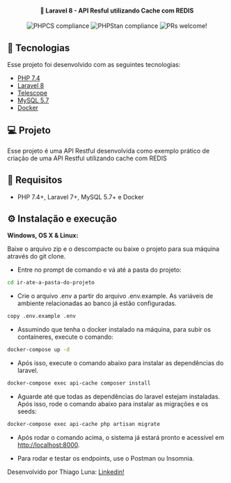 <h4 align="center">
  🚀 Laravel 8 - API Resful utilizando Cache com REDIS
</h4>

<p align="center">
 <img alt="PHPCS compliance" src="https://img.shields.io/static/v1?label=PHPCS&message=compliance&color=3fb950&labelColor=333333">
 <img alt="PHPStan compliance" src="https://img.shields.io/static/v1?label=PHPStan&message=compliance&color=3fb950&labelColor=333333">
 <img alt="PRs welcome!" src="https://img.shields.io/static/v1?label=PRs&message=welcome&color=7159c1&labelColor=000000"  />
</p>

## :rocket: Tecnologias

Esse projeto foi desenvolvido com as seguintes tecnologias:

- [PHP 7.4](https://php.net)
- [Laravel 8](https://laravel.com)
- [Telescope](https://github.com/laravel/telescope)
- [MySQL 5.7](https://mysql.com)
- [Docker](https://docker.com)


## 💻 Projeto

Esse projeto é uma API Restful desenvolvida como exemplo prático de criação de uma API Restful utilizando cache
com REDIS

## 📄 Requisitos

* PHP 7.4+, Laravel 7+, MySQL 5.7+ e Docker


## ⚙️ Instalação e execução

**Windows, OS X & Linux:**

Baixe o arquivo zip e o descompacte ou baixe o projeto para sua máquina através do git clone.


- Entre no prompt de comando e vá até a pasta do projeto:

```sh
cd ir-ate-a-pasta-do-projeto
```

- Crie o arquivo .env a partir do arquivo .env.example. As variáveis de ambiente relacionadas ao banco já estão configuradas.

```sh
copy .env.example .env
```

- Assumindo que tenha o docker instalado na máquina, para subir os containeres, execute o comando:

```sh
docker-compose up -d
```

- Após isso, execute o comando abaixo para instalar as dependências do laravel.

```sh
docker-compose exec api-cache composer install
```
- Aguarde até que todas as dependências do laravel estejam instaladas. Após isso, rode o comando abaixo para instalar as migrações e os seeds:

```sh
docker-compose exec api-cache php artisan migrate
``` 

- Após rodar o comando acima, o sistema já estará pronto e acessível em [http://localhost:8000](http://localhost:8000).  

- Para rodar e testar os endpoints, use o Postman ou Insomnia.

Desenvolvido por Thiago Luna: [Linkedin!](https://www.linkedin.com/in/thiago-luna/)
